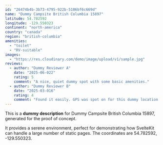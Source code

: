 ```yaml
---
id: "26474b4b-3b73-4795-922b-5106bf6c669d"
name: "Dummy Campsite British Columbia 15897"
latitude: 54.782592
longitude: -129.550323
continent: "north-america"
country: "canada"
region: "british-columbia"
amenities:
  - "toilet"
  - "RV-suitable"
images:
  - "https://res.cloudinary.com/demo/image/upload/v1/sample.jpg"
reviews:
  - author: "Dummy Reviewer A"
    date: "2025-06-022"
    rating: 5
    comment: "A nice, quiet dummy spot with some basic amenities."
  - author: "Dummy Reviewer B"
    date: "2025-03-016"
    rating: 4
    comment: "Found it easily. GPS was spot on for this dummy location."
---
```


This is a **dummy description** for Dummy Campsite British Columbia 15897, generated for the proof of concept.

It provides a serene environment, perfect for demonstrating how SvelteKit can handle a large number of static pages. The coordinates are 54.782592, -129.550323.
